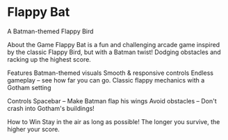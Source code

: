 # Flappy Bat
A Batman-themed Flappy Bird

About the Game
Flappy Bat is a fun and challenging arcade game inspired by the classic Flappy Bird, but with a Batman twist! Dodging obstacles and racking up the highest score.

Features
Batman-themed visuals 
Smooth & responsive controls
Endless gameplay – see how far you can go.
Classic flappy mechanics with a Gotham setting

Controls
Spacebar – Make Batman flap his wings
Avoid obstacles – Don't crash into Gotham's buildings!

How to Win
Stay in the air as long as possible!
The longer you survive, the higher your score.
